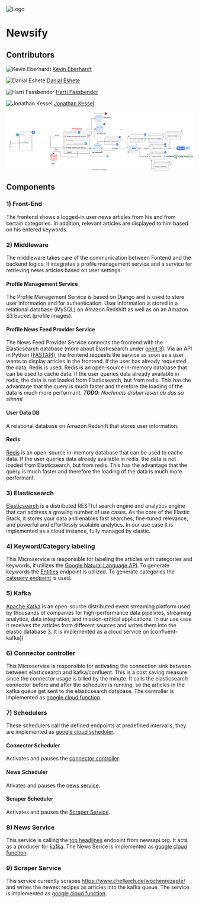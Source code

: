 ![Logo](https://avatars.githubusercontent.com/u/117459812?s=200&v=4)     
# Newsify




## Contributors
![Kevin Eberhardt](https://avatars.githubusercontent.com/u/47750689?s=48&v=4) [Kevin Eberhardt](https://github.com/kevin-eberhardt) 

![Danial Eshete](https://avatars.githubusercontent.com/u/47521900?s=48&v=4) [Danial Eshete](https://github.com/danialeshete)

![Harri Fassbender]() [Harri Fassbender](https://github.com/harrif020)

![Jonathan Kessel](https://avatars.githubusercontent.com/u/64253062?s=48&v=4) [Jonathan Kessel](https://github.com/JonathanKessel) 


![System Architecture](https://raw.githubusercontent.com/Cloud-Computing-WI3/.github/3ab0687e1920980902927117906bacd48e96b45e/images/system_architecture.svg)


## Components
### 1) Front-End
The frontend shows a logged-in user news articles from his and from certain categories. 
In addition, relevant articles are displayed to him based on his entered keywords.
### 2) Middleware
The middleware takes care of the communication between Fontend and the backend logics. 
It integrates a profile management service and a service for retrieving news articles based on user settings.

#### Profile Management Service
The Profile Management Service is based on Django and is used to store user information and for authentication. User information is stored in a relational database (MySQL) on Amazon Redshift as well as on an Amazon S3 bucket (profile images).

#### Profile News Feed Provider Service
The News Feed Provider Service connects the frontend with the Elasticsearch database (more about Elasticsearch under [point 3](#3-Elasticsearch)). Via an API in Python ([FASTAPI](https://github.com/tiangolo/fastapi)), the frontend requests the service as soon as a user wants to display articles in the frontend. If the user has already requested the data, Redis is used. Redis is an open-source in-memory database that can be used to cache data. If the user queries data already available in redis, the data is not loaded from Elasticsearch, but from redis. This has the advantage that the query is much faster and therefore the loading of the data is much more performant.
***TODO***: *Nochmals drüber lesen ob das so stimmt*

#### User Data DB
A relational database on Amazon Redshift that stores user information.

#### Redis
[Redis](https://redis.io/) is an open-source in-memory database that can be used to cache data. If the user queries data already available in redis, the data is not loaded from Elasticsearch, but from redis. This has the advantage that the query is much faster and therefore the loading of the data is much more performant.
### 3) Elasticsearch
[Elasticsearch](https://www.elastic.co/) is a distributed RESTful search engine and analytics engine that can address a growing number of use cases. As the core of the Elastic Stack, it stores your data and enables fast searches, fine-tuned relevance, and powerful and effortlessly scalable analytics. In our use case it is implemented as a cloud instance, fully managed by elastic.

### 4) Keyword/Category labeling
This Microservice is responsible for labeling the articles with categories and keywords, it utilizes the [Google Natural Language API](https://cloud.google.com/natural-language). To generate keywords the [Entities](https://cloud.google.com/natural-language/docs/analyzing-entities) endpoint is utilized. To generate categories the [category endpoint](https://cloud.google.com/natural-language/docs/reference/rest/v1/ClassificationCategory) is used. 


### 5) Kafka
[Apache Kafka](https://kafka.apache.org/) is an open-source distributed event streaming platform used by thousands of companies for high-performance data pipelines, streaming analytics, data integration, and mission-critical applications. In our use case it receives the articles from different sources and writes them into the elastic database [3](#3-Elasticsearch). It is implemented as a cloud service on [confluent-kafka](
### 6) Connector controller
This Microservice is responsible for activating the connection sink between between elasticsearch and kafka/confluent. This is a cost saving measure since the connector usage is billed by the minute. It calls the elasticsearch connector before and after the scheduler is running, so the articles in the kafka queue get sent to the elasticsearch database. The controller is implemented as [google cloud function](https://cloud.google.com/functions).


### 7) Schedulers
These schedulers call the defined endpoints at predefined intervalls, they are implemented as [google cloud scheduler](https://cloud.google.com/scheduler?hl=en). 
#### Connector Scheduler
Activates and pauses the [connector controller](#6-connector-controller). 
#### News Scheduler
Ativates and pauses the [news service](#8-news-service).
#### Scraper Scheduler
Activates and pauses the [Scraper Service](#9-scraper-service).
### 8) News Service
This service is calling the [top headlines](https://newsapi.org/docs/endpoints/top-headlines) endpoint from newsapi.org. It acts as a producer for [kafka](#5-kafka). 
The News Serice is implemented as [google cloud function](https://cloud.google.com/functions). 

### 9) Scraper Service
This service currently scrapes https://www.chefkoch.de/wochenrezepte/ and writes the newest recipes as articles into the kafka queue. The service is implemented as [google cloud function](https://cloud.google.com/functions). 
